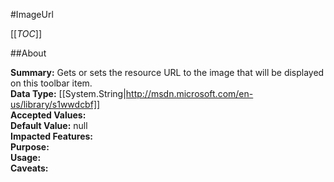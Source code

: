 #ImageUrl

[[_TOC_]]

##About

**Summary:**  Gets or sets the resource URL to the image that will be displayed on this toolbar item.   
**Data Type:** [[System.String|http://msdn.microsoft.com/en-us/library/s1wwdcbf]]  
**Accepted Values:**   
**Default Value:** null  
**Impacted Features:**   
**Purpose:**   
**Usage:**   
**Caveats:**   

